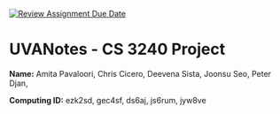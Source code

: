 [![Review Assignment Due Date](https://classroom.github.com/assets/deadline-readme-button-22041afd0340ce965d47ae6ef1cefeee28c7c493a6346c4f15d667ab976d596c.svg)](https://classroom.github.com/a/bknTyRar)
# UVANotes - CS 3240 Project

__Name:__  Amita Pavaloori, Chris Cicero, Deevena Sista, Joonsu Seo, Peter Djan, 

__Computing ID:__ ezk2sd, gec4sf, ds6aj, js6rum, jyw8ve

